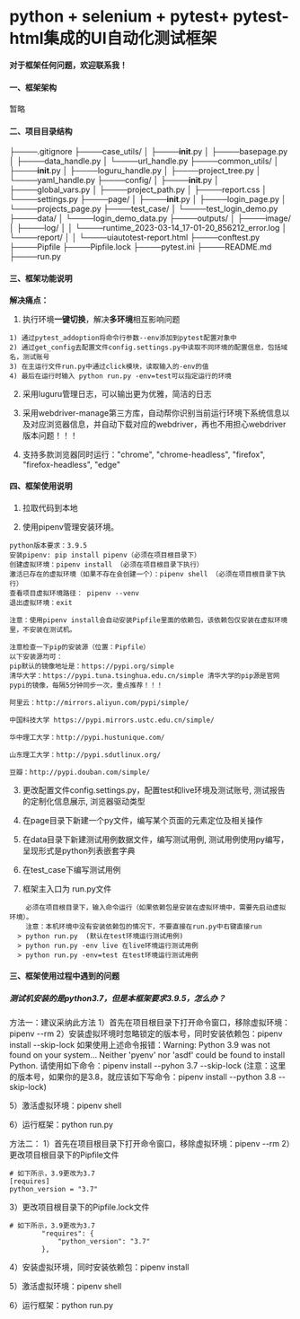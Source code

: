 # python + selenium + pytest+ pytest-html集成的UI自动化测试框架

**对于框架任何问题，欢迎联系我！**

#### 一、框架架构

暂略

#### 二、项目目录结构

├────.gitignore ├────case_utils/ │ ├────__init__.py │ ├────basepage.py │ ├────data_handle.py │ └────url_handle.py
├────common_utils/ │ ├────__init__.py │ ├────loguru_handle.py │ ├────project_tree.py │ └────yaml_handle.py ├────config/
│ ├────__init__.py │ ├────global_vars.py │ ├────project_path.py │ ├────report.css │ └────settings.py ├────page/ │
├────__init__.py │ ├────login_page.py │ └────projects_page.py ├────test_case/ │ └────test_login_demo.py ├────data/ │
└────login_demo_data.py ├────outputs/ │ ├────image/ │ ├────log/ │ │ └────runtime_2023-03-14_17-01-20_856212_error.log │
└────report/ │ │ └────uiautotest-report.html ├────conftest.py ├────Pipfile ├────Pipfile.lock ├────pytest.ini
├────README.md ├────run.py

#### 三、框架功能说明

**解决痛点：**

1. 执行环境**一键切换**，解决**多环境**相互影响问题

```
1) 通过pytest_addoption将命令行参数--env添加到pytest配置对象中
2) 通过get_config去配置文件config.settings.py中读取不同环境的配置信息，包括域名，测试账号
3) 在主运行文件run.py中通过click模块，读取输入的-env的值
4) 最后在运行时输入 python run.py -env=test可以指定运行的环境
```

2. 采用luguru管理日志，可以输出更为优雅，简洁的日志

3. 采用webdriver-manage第三方库，自动帮你识别当前运行环境下系统信息以及对应浏览器信息，并自动下载对应的webdriver，再也不用担心webdriver版本问题！！！

4. 支持多款浏览器同时运行："chrome", "chrome-headless", "firefox", "firefox-headless", "edge"

#### 四、框架使用说明

1. 拉取代码到本地

2. 使用pipenv管理安装环境。

```
python版本要求：3.9.5
安装pipenv: pip install pipenv（必须在项目根目录下）
创建虚拟环境：pipenv install （必须在项目根目录下执行）
激活已存在的虚拟环境（如果不存在会创建一个）：pipenv shell （必须在项目根目录下执行）
查看项目虚拟环境路径： pipenv --venv
退出虚拟环境：exit

注意：使用pipenv install会自动安装Pipfile里面的依赖包，该依赖包仅安装在虚拟环境里，不安装在测试机。

注意检查一下pip的安装源（位置：Pipfile）
以下安装源均可：
pip默认的镜像地址是：https://pypi.org/simple
清华大学：https://pypi.tuna.tsinghua.edu.cn/simple 清华大学的pip源是官网pypi的镜像，每隔5分钟同步一次，重点推荐！！！

阿里云：http://mirrors.aliyun.com/pypi/simple/

中国科技大学 https://pypi.mirrors.ustc.edu.cn/simple/

华中理工大学：http://pypi.hustunique.com/

山东理工大学：http://pypi.sdutlinux.org/

豆瓣：http://pypi.douban.com/simple/
```

3. 更改配置文件config.settings.py，配置test和live环境及测试账号, 测试报告的定制化信息展示, 浏览器驱动类型

4. 在page目录下新建一个py文件，编写某个页面的元素定位及相关操作

5. 在data目录下新建测试用例数据文件，编写测试用例, 测试用例使用py编写，呈现形式是python列表嵌套字典

6. 在test_case下编写测试用例

7. 框架主入口为 run.py文件

```
	必须在项目根目录下，输入命令运行（如果依赖包是安装在虚拟环境中，需要先启动虚拟环境）。
    注意：本机环境中没有安装依赖包的情况下，不要直接在run.py中右键直接run
  > python run.py  (默认在test环境运行测试用例)
  > python run.py -env live 在live环境运行测试用例
  > python run.py -env=test 在test环境运行测试用例
```

#### 三、框架使用过程中遇到的问题

##### 测试机安装的是python3.7，但是本框架要求3.9.5，怎么办？

方法一：建议采纳此方法 1）首先在项目根目录下打开命令窗口，移除虚拟环境：pipenv --rm 2）安装虚拟环境时忽略锁定的版本号，同时安装依赖包：pipenv install --skip-lock
如果使用上述命令报错：Warning: Python 3.9 was not found on your system... Neither 'pyenv' nor 'asdf' could be found to install
Python. 请使用如下命令：pipenv install --pyhon 3.7 --skip-lock  (注意：这里的版本号，如果你的是3.8，就应该如下写命令：pipenv install --python 3.8
--skip-lock)

5）激活虚拟环境：pipenv shell

6）运行框架：python run.py

方法二： 1）首先在项目根目录下打开命令窗口，移除虚拟环境：pipenv --rm 2）更改项目根目录下的Pipfile文件

```
# 如下所示，3.9更改为3.7
[requires]
python_version = "3.7"
```

3）更改项目根目录下的Pipfile.lock文件

```
# 如下所示，3.9更改为3.7
        "requires": {
            "python_version": "3.7"
        },
```

4）安装虚拟环境，同时安装依赖包：pipenv install

5）激活虚拟环境：pipenv shell

6）运行框架：python run.py